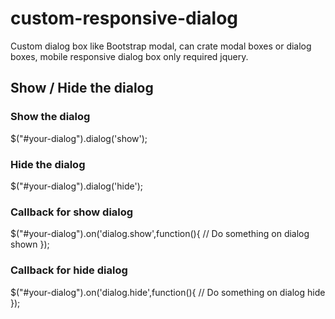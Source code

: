 # custom-responsive-dialog
Custom dialog box like Bootstrap modal, can crate modal boxes or dialog boxes, mobile responsive dialog box only required jquery.

## Show / Hide the dialog ##

### Show the dialog ###
$("#your-dialog").dialog('show');

### Hide the dialog ###
$("#your-dialog").dialog('hide');

### Callback for show dialog ###
$("#your-dialog").on('dialog.show',function(){
        // Do something on dialog shown
});

### Callback for hide dialog ###
$("#your-dialog").on('dialog.hide',function(){
        // Do something on dialog hide
});
